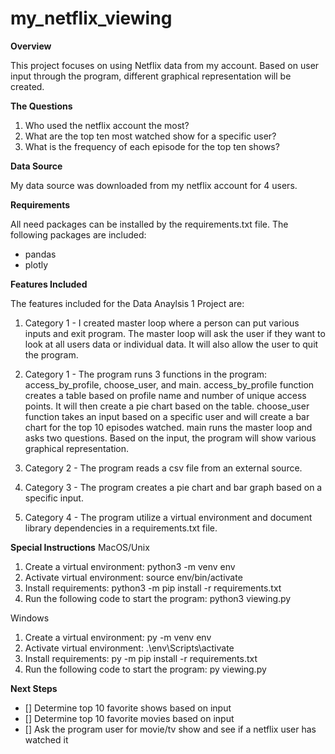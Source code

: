 # my_netflix_viewing

**Overview** 

This project focuses on using Netflix data from my account. Based on user input through the program, different graphical representation will be created. 


**The Questions** 
1) Who used the netflix account the most?
2) What are the top ten most watched show for a specific user? 
3) What is the frequency of each episode for the top ten shows?

**Data Source**

My data source was downloaded from my netflix account for 4 users. 

**Requirements**

All need packages can be installed by the requirements.txt file. The following packages are included:
- pandas
- plotly

**Features Included**

The features included for the Data Anaylsis 1 Project are: 

1) Category 1 - I created master loop where a person can put various inputs and exit program. The master loop will ask the user if they want to look at all users data or individual data. It will also allow the user to quit the program. 

2) Category 1 - The program runs 3 functions in the program: access_by_profile, choose_user, and main. access_by_profile function creates a table based on profile name and number of unique access points. It will then create a pie chart based on the table. choose_user function takes an input based on a specific user and will create a bar chart for the top 10 episodes watched. main runs the master loop and asks two questions. Based on the input, the program will show various graphical representation. 

3) Category 2 - The program reads a csv file from an external source. 

4) Category 3 - The program creates a pie chart and bar graph based on a specific input. 

5) Category 4 - The program utilize a virtual environment and document library dependencies in a requirements.txt file.


**Special Instructions**
MacOS/Unix

1. Create a virtual environment: python3 -m venv env
2. Activate virtual environment: source env/bin/activate
3. Install requirements: python3 -m pip install -r requirements.txt
4. Run the following code to start the program: python3 viewing.py

Windows
1. Create a virtual environment: py -m venv env
2. Activate virtual environment: .\env\Scripts\activate
3. Install requirements: py -m pip install -r requirements.txt
4. Run the following code to start the program: py viewing.py

**Next Steps**
- [] Determine top 10 favorite shows based on input
- [] Determine top 10 favorite movies based on input
- [] Ask the program user for movie/tv show and see if a netflix user has watched it